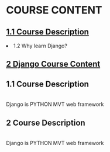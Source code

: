 <h1>COURSE CONTENT</h1>

[<h2>1.1 Course Description</h2>](#one)

<li>1.2 Why learn Django?</li>

[<h2>2 Django Course Content</h2>](#two)




<a name="one"><h2>1.1 Course Description</h2></a><br>
Django is PYTHON MVT web framework

<a name="two"><h2>2 Course Description</h2></a><br>
Django is PYTHON MVT web framework
